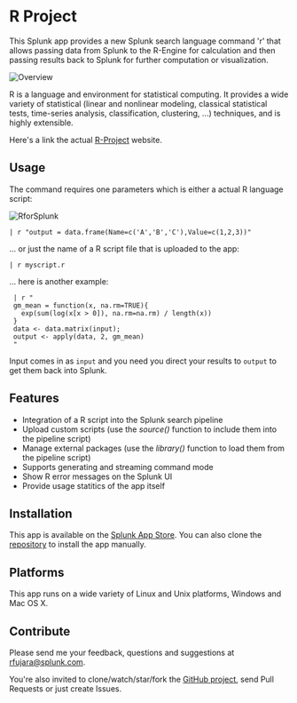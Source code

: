 R Project
===
This Splunk app provides a new Splunk search language
command 'r' that allows passing data from Splunk to the R-Engine
for calculation and then passing results back to Splunk for
further computation or visualization.

![Overview](https://raw.github.com/rfsp/r/master/private/screenshots/1_Overview.png)

R is a language and environment for statistical computing. It
provides a wide variety of statistical (linear and nonlinear
modeling, classical statistical tests, time-series analysis,
classification, clustering, ...) techniques, and is highly extensible.

Here's a link the actual [R-Project](http://www.r-project.org/) website.

Usage
---
The command requires one parameters which is either a actual R language
script:

![RforSplunk](http://i.imgur.com/VvXtf2j.png)


    | r "output = data.frame(Name=c('A','B','C'),Value=c(1,2,3))"

... or just the name of a R script file that is uploaded to the app:

    | r myscript.r

... here is another example:

     | r "
     gm_mean = function(x, na.rm=TRUE){
       exp(sum(log(x[x > 0]), na.rm=na.rm) / length(x))
     }
     data <- data.matrix(input);
     output <- apply(data, 2, gm_mean)
     "

Input comes in as `input` and you need you direct your results to `output` to get them back into Splunk.

Features
---
- Integration of a R script into the Splunk search pipeline
- Upload custom scripts (use the *source()* function to include them into the pipeline script)
- Manage external packages (use the *library()* function to load them from the pipeline script)
- Supports generating and streaming command mode
- Show R error messages on the Splunk UI
- Provide usage statitics of the app itself

Installation
---
This app is available on the [Splunk App Store](http://apps.splunk.com/app/1735/).
You can also clone the [repository](https://github.com/rfsp/r) to install the app manually.

Platforms
---
This app runs on a wide variety of Linux and Unix platforms, Windows and Mac OS X.

Contribute
---
Please send me your feedback, questions and suggestions
at [rfujara@splunk.com](rfujara@splunk.com).

You're also invited to clone/watch/star/fork the [GitHub project](https://github.com/rfsp/r),
send Pull Requests or just create Issues.
